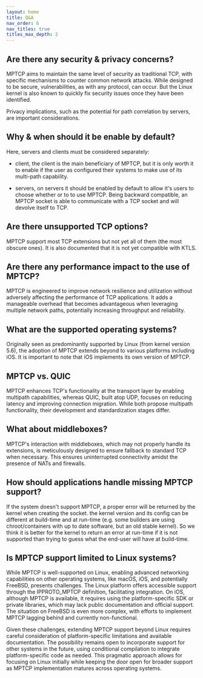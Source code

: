 ```yaml
---
layout: home
title: Q&A
nav_order: 6
nav_titles: true
titles_max_depth: 2
---
```


## Are there any security & privacy concerns?
MPTCP aims to maintain the same level of security as traditional TCP, with specific
mechanisms to counter common network attacks. While designed to be secure, vulnerabilities,
as with any protocol, can occur. But the Linux kernel is also known to quickly fix
security issues once they have been identified.

Privacy implications, such as the potential for path correlation by servers, are
important considerations.

## Why & when should it be enable by default?
Here, servers and clients must be considered separately:
- client, the client is the main beneficiary of MPTCP, but it is only worth it to
enable if the user as configured their systems to make use of its multi-path capability.

- servers, on servers it should be enabled by default to allow it's users to choose
whether or to to use MPTCP. Being backward compatible, an MPTCP socket is able to
communicate with a TCP socket and will devolve itself to TCP.

## Are there unsupported TCP options?
MPTCP support most TCP extensions but not yet all of them (the most obscure ones).
It is also documented that it is not yet compatible with KTLS.

## Are there any performance impact to the use of MPTCP?
MPTCP is engineered to improve network resilience and utilization without adversely
affecting the performance of TCP applications. It adds a manageable overhead that
becomes advantageous when leveraging multiple network paths, potentially increasing
throughput and reliability.

## What are the supported operating systems?
Originally seen as predominantly supported by Linux (from kernel version 5.6), the
adoption of MPTCP extends beyond to various platforms including iOS. It is important
to note that iOS implements its own version of MPTCP.

## MPTCP vs. QUIC
MPTCP enhances TCP's functionality at the transport layer by enabling multipath
capabilities, whereas QUIC, built atop UDP, focuses on reducing latency and improving
connection migration. While both propose multipath functionality, their development
and standardization stages differ.

## What about middleboxes?
MPTCP's interaction with middleboxes, which may not properly handle its extensions,
is meticulously designed to ensure fallback to standard TCP when necessary. This
ensures uninterrupted connectivity amidst the presence of NATs and firewalls.

## How should applications handle missing MPTCP support?
If the system doesn't support MPTCP, a proper error will be returned by the kernel when creating the socket. the kernel version and its config can be different at build-time and at run-time (e.g. some builders are using chroot/containers with up to date software, but an old stable kernel). So we think it is better for the kernel to return an error at run-time if it is not supported than trying to guess what the end-user will have at build-time.

## Is MPTCP support limited to Linux systems?
While MPTCP is well-supported on Linux, enabling advanced networking capabilities on other operating systems, like macOS, iOS, and potentially FreeBSD, presents challenges. The Linux platform offers accessible support through the IPPROTO_MPTCP definition, facilitating integration. On iOS, although MPTCP is available, it requires using the platform-specific SDK or private libraries, which may lack public documentation and official support. The situation on FreeBSD is even more complex, with efforts to implement MPTCP lagging behind and currently non-functional.

Given these challenges, extending MPTCP support beyond Linux requires careful consideration of platform-specific limitations and available documentation. The possibility remains open to incorporate support for other systems in the future, using conditional compilation to integrate platform-specific code as needed. This pragmatic approach allows for focusing on Linux initially while keeping the door open for broader support as MPTCP implementation matures across operating systems.